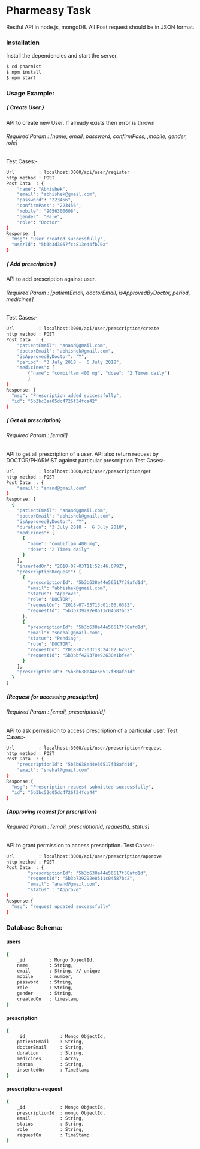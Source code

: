 # Pharmeasy Task

Restful API in node.js, mongoDB.
All Post request should be in JSON format.

### Installation

Install the dependencies and start the server.

```sh
$ cd pharmist
$ npm install
$ npm start
```

### Usage Example:
#####  { Create User }
API to create new User. If already exists then error is thrown
###### Required Param : [name, email, password, confirmPass, ,mobile, gender, role]
Test Cases:-
```sh
Url         : localhost:3000/api/user/register
http method : POST
Post Data  : {
    "name": "Abhishek",
    "email": "abhishek@gmail.com",
    "password": "223456",
    "confirmPass": "223456",
    "mobile": "9056300608",
    "gender": "Male", 
    "role": "Doctor"
}
Response: {
  "msg": "User created successfully",
  "userId": "5b3b3d3057fcc813e44fb70a"
}
```
#####  { Add prescription }
API to add prescription against user.
###### Required Param : [patientEmail, doctorEmail, isApprovedByDoctor, period, medicines]
Test Cases:-
```sh
Url         : localhost:3000/api/user/prescription/create
http method : POST
Post Data  : {
    "patientEmail": "anand@gmail.com",
    "doctorEmail": "abhishek@gmail.com",
    "isApprovedByDoctor": "Y",
    "period": "3 July 2018 -  6 July 2018",
    "medicines": [
        {"name": "combiflam 400 mg", "dose": "2 Times daily"}
        ]
}
Response: {
  "msg": "Prescription added successfully",
  "id": "5b3bc3aa05dc4726f34fca42"
}
```
#####  { Get all prescription}

###### Required Param : [email]
API to get all prescription of a user.
API also return request by DOCTOR/PHARMIST against particular prescription
Test Cases:-
```sh
Url         : localhost:3000/api/user/prescription/get
http method : POST
Post Data  : {
    "email": "anand@gmail.com"
}
Response: [
  {
    "patientEmail": "anand@gmail.com",
    "doctorEmail": "abhishek@gmail.com",
    "isApprovedByDoctor": "Y",
    "duration": "3 July 2018 -  6 July 2018",
    "medicines": [
      {
        "name": "combiflam 400 mg",
        "dose": "2 Times daily"
      }
    ],
    "insertedOn": "2018-07-03T11:52:46.679Z",
    "prescriptionRequest": [
      {
        "prescriptionId": "5b3b638e44e56517f38afd1d",
        "email": "abhishek@gmail.com",
        "status": "Approve",
        "role": "DOCTOR",
        "requestOn": "2018-07-03T13:01:06.038Z",
        "requestId": "5b3b739292e8511c04587bc2"
      },
      {
        "prescriptionId": "5b3b638e44e56517f38afd1d",
        "email": "snehal@gmail.com",
        "status": "Pending",
        "role": "DOCTOR",
        "requestOn": "2018-07-03T18:24:02.626Z",
        "requestId": "5b3bbf429370e92630e1bf4e"
      }
    ],
    "prescriptionId": "5b3b638e44e56517f38afd1d"
  }
]
```
#####  {Request for accessing presciption}
###### Required Param : [email, prescriptionId]
API to ask permission to access prescription of a particular user.
Test Cases:-
```sh
Url         : localhost:3000/api/user/prescription/request
http method : POST
Post Data  : {
    "prescriptionId": "5b3b638e44e56517f38afd1d",
    "email": "snehal@gmail.com"
}
Response:{
  "msg": "Prescription request submitted successfully",
  "id": "5b3bc52d05dc4726f34fca44"
}

```
#####  {Approving request for prscription}
###### Required Param : [email, prescriptionId, requestId, status]
API to grant permission to access prescription.
Test Cases:-
```sh
Url         : localhost:3000/api/user/prescription/approve
http method : POST
Post Data  : {
        "prescriptionId": "5b3b638e44e56517f38afd1d",
        "requestId": "5b3b739292e8511c04587bc2",
        "email": "anand@gmail.com",
        "status" : "Approve"
}
Response:{
  "msg": "request updated successfully"
}

```

### Database Schema:
#### users
```sh
{
    _id         : Mongo ObjectId,
    name        : String,
    email       : String, // unique
    mobile      : number,
    password    : String,
    role        : String,
    gender      : String,
    createdOn   : timestamp
}
```
#### prescription
```sh
{
    _id             : Mongo ObjectId,
    patientEmail    : String,
    doctorEmail     : String,
    duration        : String,
    medicines       : Array,
    status          : String,
    insertedOn      : TimeStamp
}
```

#### prescriptions-request
```sh
{
    _id             : Mongo ObjectId,
    prescriptionId  : mongo ObjectId,
    email           : String,
    status          : String,
    role            : String,
    requestOn       : TimeStamp
}
```
